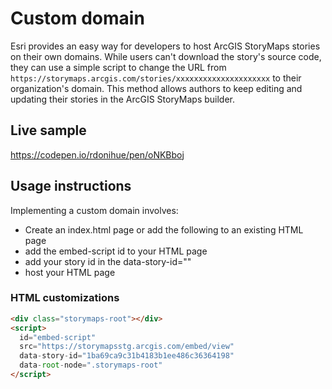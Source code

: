 # Custom domain

Esri provides an easy way for developers to host ArcGIS StoryMaps stories on their own domains. While users can't download the story's source code, they can use a simple script to change the URL from `https://storymaps.arcgis.com/stories/xxxxxxxxxxxxxxxxxxxxx` to their organization's domain. This method allows authors to keep editing and updating their stories in the ArcGIS StoryMaps builder.

## Live sample

https://codepen.io/rdonihue/pen/oNKBboj

## Usage instructions

Implementing a custom domain involves:
- Create an index.html page or add the following to an existing HTML page
- add the embed-script id to your HTML page
- add your story id in the data-story-id=""
- host your HTML page

### HTML customizations

```html
<div class="storymaps-root"></div>
<script>
  id="embed-script"
  src="https://storymapsstg.arcgis.com/embed/view"
  data-story-id="1ba69ca9c31b4183b1ee486c36364198"
  data-root-node=".storymaps-root"
</script>
```
